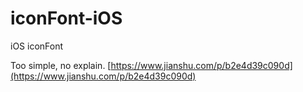 # iconFont-iOS
iOS iconFont



Too simple, no explain. [https://www.jianshu.com/p/b2e4d39c090d](https://www.jianshu.com/p/b2e4d39c090d)

